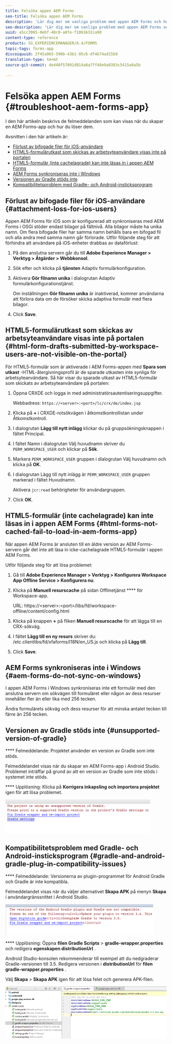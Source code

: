 ```yaml
---
title: Felsöka appen AEM Forms
seo-title: Felsöka appen AEM Forms
description: 'Lär dig mer om vanliga problem med appen AEM Forms och hur du felsöker dem. '
seo-description: 'Lär dig mer om vanliga problem med appen AEM Forms och hur du felsöker dem. '
uuid: a5cc3065-0ebf-48c0-a8fe-f1061632ca90
content-type: reference
products: SG_EXPERIENCEMANAGER/6.4/FORMS
topic-tags: forms-app
discoiquuid: 2f45a965-590b-43b1-95c6-df4b74ad15b9
translation-type: tm+mt
source-git-commit: de440f57091d814a0a7ff48e9a0383c5415a0a5b

---
```



# Felsöka appen AEM Forms {#troubleshoot-aem-forms-app}

I den här artikeln beskrivs de felmeddelanden som kan visas när du skapar en AEM Forms-app och hur du löser dem.

Avsnitten i den här artikeln är:

* [Förlust av bifogade filer för iOS-användare](/help/forms/using/issues-aem-forms-app.md#attachment-loss-for-ios-users)
* [HTML5-formulärutkast som skickas av arbetsyteanvändare visas inte på portalen](/help/forms/using/issues-aem-forms-app.md#html-form-drafts-submitted-by-workspace-users-are-not-visible-on-the-portal)
* [HTML5-formulär (inte cachelagrade) kan inte läsas in i appen AEM Forms](/help/forms/using/issues-aem-forms-app.md#html-forms-not-cached-fail-to-load-in-aem-forms-app)
* [AEM Forms synkroniseras inte i Windows](/help/forms/using/issues-aem-forms-app.md#aem-forms-do-not-sync-on-windows)
* [Versionen av Gradle stöds inte](/help/forms/using/issues-aem-forms-app.md#unsupported-version-of-gradle)
* [Kompatibilitetsproblem med Gradle- och Android-insticksprogram](/help/forms/using/issues-aem-forms-app.md#gradle-and-android-gradle-plug-in-compatibility-issues)

## Förlust av bifogade filer för iOS-användare {#attachment-loss-for-ios-users}

Appen AEM Forms för iOS som är konfigurerad att synkroniseras med AEM Forms i OSGi stöder endast bilagor på fältnivå. Alla bilagor måste ha unika namn. Om flera bifogade filer har samma namn behålls bara en bifogad fil och alla andra med samma namn går förlorade. Utför följande steg för att förhindra att användare på iOS-enheter drabbas av dataförlust:

1. På den anslutna servern går du till **Adobe Experience Manager > Verktyg > Åtgärder > Webbkonsol**.
1. Sök efter och klicka på **tjänsten** Adaptiv formulärkonfiguration.
1. Aktivera **Gör filnamn unika** i dialogrutan Adaptiv formulärkonfigurationstjänst.

   Om inställningen **Gör filnamn unika** är inaktiverad, kommer användarna att förlora data om de försöker skicka adaptiva formulär med flera bilagor.

1. Click **Save**.

## HTML5-formulärutkast som skickas av arbetsyteanvändare visas inte på portalen {#html-form-drafts-submitted-by-workspace-users-are-not-visible-on-the-portal}

För HTML5-formulär som är aktiverade i AEM Forms-appen med **Spara som utkast** -HTML-återgivningsprofil är de sparade utkasten inte synliga för arbetsyteanvändare. Så här visar du sparade utkast av HTML5-formulär som skickats av arbetsyteanvändare på portalen:

1. Öppna CRXDE och logga in med administratörsautentiseringsuppgifter.

   Webbadress: `https://<server>:<port>/lc/crx/de/index.jsp`

1. Klicka på **+** i CRXDE-rotsökvägen i åtkomstkontrollistan under Åtkomstkontroll.
1. I dialogrutan **Lägg till nytt inlägg** klickar du på gruppsökningsknappen i fältet Principal.
1. I fältet Namn i dialogrutan Välj huvudnamn skriver du `PERM_WORKSPACE_USER` och klickar på **Sök**.
1. Markera `PERM_WORKSPACE_USER` gruppen i dialogrutan Välj huvudnamn och klicka på **OK**.
1. I dialogrutan Lägg till nytt inlägg är `PERM_WORKSPACE_USER` gruppen markerad i fältet Huvudnamn.

   Aktivera `jcr:read` behörigheter för användargruppen.

1. Click **OK**.

## HTML5-formulär (inte cachelagrade) kan inte läsas in i appen AEM Forms {#html-forms-not-cached-fail-to-load-in-aem-forms-app}

När appen AEM Forms är ansluten till en äldre version av AEM Forms-servern går det inte att läsa in icke-cachelagrade HTML5-formulär i appen AEM Forms.

Utför följande steg för att lösa problemet:

1. Gå till **Adobe Experience Manager > Verktyg > Konfigurera Workspace App Offline Service > Konfigurera nu**.
1. Klicka på **Manuell resurscache** på sidan Offlinetjänst **** för Workspace-app.

   URL: https://&lt;server>:&lt;port>/libs/fd/workspace-offline/content/config.html

1. Klicka på knappen **+** på fliken **Manuell resurscache** för att lägga till en CRX-sökväg.
1. I fältet **Lägg till en ny resurs** skriver du: /etc.clientlibs/fd/xfaforms/I18N/en_US.js och klicka på **Lägg till**.
1. Click **Save**.

## AEM Forms synkroniseras inte i Windows {#aem-forms-do-not-sync-on-windows}

I appen AEM Forms i Windows synkroniseras inte ett formulär med den anslutna servern om sökvägen till formuläret eller någon av dess resurser innehåller fler än eller lika med 256 tecken.

Ändra formulärets sökväg och dess resurser för att minska antalet tecken till färre än 256 tecken.

## Versionen av Gradle stöds inte {#unsupported-version-of-gradle}

**** Felmeddelande: Projektet använder en version av Gradle som inte stöds.

Felmeddelandet visas när du skapar en AEM Forms-app i Android Studio. Problemet inträffar på grund av att en version av Gradle som inte stöds i systemet inte stöds.

**** Upplösning: Klicka på **Korrigera inkapsling och importera projektet** igen för att lösa problemet.

![gradle_unsupported_version](assets/gradle_unsupported_version.png)

## Kompatibilitetsproblem med Gradle- och Android-insticksprogram {#gradle-and-android-gradle-plug-in-compatibility-issues}

**** Felmeddelande: Versionerna av plugin-programmet för Android Gradle och Gradle är inte kompatibla.

Felmeddelandet visas när du väljer alternativet **Skapa APK** på menyn **Skapa** i användargränssnittet i Android Studio.

![gradle_plugin_compatibility](assets/gradle_plugin_compatibility.png)

**** Upplösning: Öppna **filen Gradle Scripts** > **gradle-wrapper.properties** och redigera **egenskapen distributionUrl** .

Android Studio-konsolen rekommenderar till exempel att du nedgraderar Gradle-versionen till 3.5. Redigera versionen i **distributionUrl** för **filen gradle-wrapper.properties** .

Välj **Skapa** > **Skapa APK** igen för att lösa felet och generera APK-filen.

![gradle_wrapper_properties](assets/gradle_wrapper_properties.png)

